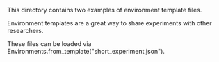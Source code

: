 This directory contains two examples of environment template files.

Environment templates are a great way to share experiments with other researchers.

These files can be loaded via Environments.from_template("short_experiment.json").